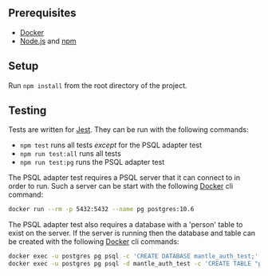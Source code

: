## Prerequisites

- [Docker][]
- [Node.js][] and [npm][]

## Setup

Run `npm install` from the root directory of the project.

## Testing

Tests are written for [Jest]. They can be run with the following commands:

- `npm test` runs all tests *except* for the PSQL adapter test
- `npm run test:all` runs all tests
- `npm run test:pg` runs the PSQL adapter test

The PSQL adapter test requires a PSQL server that it can connect to in order to run. Such a server can be start with the following [Docker] cli command:
```sh
docker run --rm -p 5432:5432 --name pg postgres:10.6
```

The PSQL adapter test also requires a database with a 'person' table to exist on the server. If the server is running then the database and table can be created with the following [Docker] cli commands:
```sh
docker exec -u postgres pg psql -c 'CREATE DATABASE mantle_auth_test;'
docker exec -u postgres pg psql -d mantle_auth_test -c 'CREATE TABLE "person" ("name" VARCHAR, "email" VARCHAR NOT NULL PRIMARY KEY, "password" VARCHAR, "login_attempts" INTEGER);'
```


[Docker]:   https://www.docker.com/products/docker-engine
[Jest]:     https://jestjs.io/
[Node.js]:  https://nodejs.org/
[npm]:      https://www.npmjs.com/
